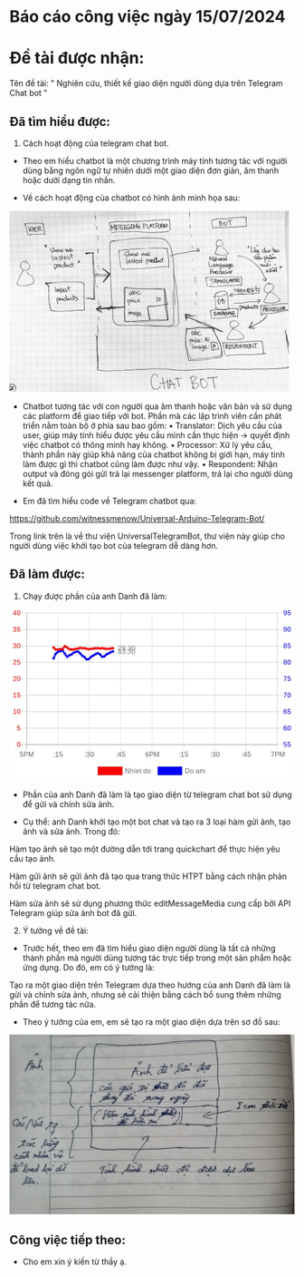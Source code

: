 # Báo cáo công việc ngày 15/07/2024

# Đề tài được nhận:
Tên đề tài: " Nghiên cứu, thiết kế giao diện người dùng dựa trên Telegram Chat bot "

## Đã tìm hiểu được:

1. Cách hoạt động của telegram chat bot.


+ Theo em hiểu chatbot là một chương trình máy tính tương tác với người dùng bằng ngôn ngữ tự nhiên dưới một giao diện đơn giản, âm thanh hoặc dưới dạng tin nhắn.

+ Về cách hoạt động của chatbot có hình ảnh minh họa sau:

![ảnh](pic.png)

+ Chatbot tương tác với con người qua âm thanh hoặc văn bản và sử dụng các platform để giao tiếp với bot. 
   Phần mà các lập trình viên cần phát triển nằm toàn bộ ở phía sau bao gồm:
•	Translator: Dịch yêu cầu của user, giúp máy tính hiểu được yêu cầu mình cần thực hiện → quyết định việc chatbot có thông minh hay không.
•	Processor: Xử lý yêu cầu, thành phần này giúp khả năng của chatbot không bị giới hạn, máy tính làm được gì thì chatbot cũng làm được như vậy.
•	Respondent: Nhận output và đóng gói gửi trả lại messenger platform, trả lại cho người dùng kết quả.

+ Em đã tìm hiểu code về Telegram chatbot qua: 

https://github.com/witnessmenow/Universal-Arduino-Telegram-Bot/

Trong link trên là về thư viện UniversalTelegramBot, thư viện này giúp cho người dùng việc khởi tạo bot của telegram dễ dàng hơn.

## Đã làm được:

1. Chạy được phần của anh Danh đã làm:

![ảnh](anh.jpg)

+ Phần của anh Danh đã làm là tạo giao diện từ telegram chat bot sử dụng để gửi và chỉnh sửa ảnh. 

+ Cụ thể: anh Danh khởi tạo một bot chat và tạo ra 3 loại hàm gửi ảnh, tạo ảnh và sửa ảnh. Trong đó:

Hàm tạo ảnh sẽ tạo một đường dẫn tới trang quickchart để thực hiện yêu cầu tạo ảnh.

Hàm gửi ảnh sẽ gửi ảnh đã tạo qua trang thức HTPT bằng cách nhận phản hồi từ telegram chat bot.

Hàm sửa ảnh sẽ sử dụng phương thức editMessageMedia cung cấp bởi API Telegram giúp sửa ảnh bot đã gửi.

2. Ý tưởng về đề tài:

+ Trước hết, theo em đã tìm hiểu giao diện người dùng là tất cả những thành phần mà người dùng tương tác trực tiếp trong một sản phẩm hoặc ứng dụng. 
Do đó, em có ý tưởng là: 

Tạo ra một giao diện trên Telegram dựa theo hướng của anh Danh đã làm là gửi và chỉnh sửa ảnh, nhưng sẽ cải thiện bằng cách bổ sung thêm những phần để tương tác nữa.

+ Theo ý tưởng của em, em sẽ tạo ra một giao diện dựa trên sơ đồ sau:

![ảnh](anh2.jpg)

## Công việc tiếp theo:

+ Cho em xin ý kiến từ thầy ạ.